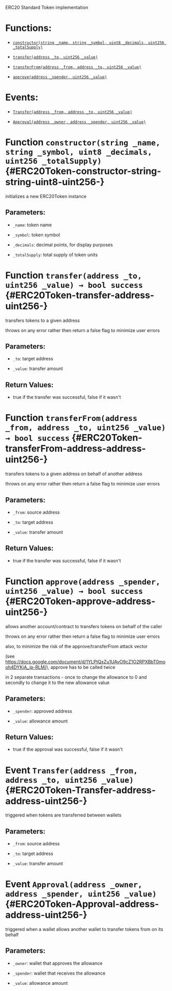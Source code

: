 ERC20 Standard Token implementation

# Functions:

- [`constructor(string _name, string _symbol, uint8 _decimals, uint256 _totalSupply)`](#ERC20Token-constructor-string-string-uint8-uint256-)

- [`transfer(address _to, uint256 _value)`](#ERC20Token-transfer-address-uint256-)

- [`transferFrom(address _from, address _to, uint256 _value)`](#ERC20Token-transferFrom-address-address-uint256-)

- [`approve(address _spender, uint256 _value)`](#ERC20Token-approve-address-uint256-)

# Events:

- [`Transfer(address _from, address _to, uint256 _value)`](#ERC20Token-Transfer-address-address-uint256-)

- [`Approval(address _owner, address _spender, uint256 _value)`](#ERC20Token-Approval-address-address-uint256-)

# Function `constructor(string _name, string _symbol, uint8 _decimals, uint256 _totalSupply)` {#ERC20Token-constructor-string-string-uint8-uint256-}

initializes a new ERC20Token instance

## Parameters:

- `_name`:        token name

- `_symbol`:      token symbol

- `_decimals`:    decimal points, for display purposes

- `_totalSupply`: total supply of token units

# Function `transfer(address _to, uint256 _value) → bool success` {#ERC20Token-transfer-address-uint256-}

transfers tokens to a given address

throws on any error rather then return a false flag to minimize user errors

## Parameters:

- `_to`:      target address

- `_value`:   transfer amount

## Return Values:

- true if the transfer was successful, false if it wasn't

# Function `transferFrom(address _from, address _to, uint256 _value) → bool success` {#ERC20Token-transferFrom-address-address-uint256-}

transfers tokens to a given address on behalf of another address

throws on any error rather then return a false flag to minimize user errors

## Parameters:

- `_from`:    source address

- `_to`:      target address

- `_value`:   transfer amount

## Return Values:

- true if the transfer was successful, false if it wasn't

# Function `approve(address _spender, uint256 _value) → bool success` {#ERC20Token-approve-address-uint256-}

allows another account/contract to transfers tokens on behalf of the caller

throws on any error rather then return a false flag to minimize user errors

also, to minimize the risk of the approve/transferFrom attack vector

(see https://docs.google.com/document/d/1YLPtQxZu1UAvO9cZ1O2RPXBbT0mooh4DYKjA_jp-RLM/), approve has to be called twice

in 2 separate transactions - once to change the allowance to 0 and secondly to change it to the new allowance value

## Parameters:

- `_spender`: approved address

- `_value`:   allowance amount

## Return Values:

- true if the approval was successful, false if it wasn't

# Event `Transfer(address _from, address _to, uint256 _value)` {#ERC20Token-Transfer-address-address-uint256-}

triggered when tokens are transferred between wallets

## Parameters:

- `_from`:    source address

- `_to`:      target address

- `_value`:   transfer amount

# Event `Approval(address _owner, address _spender, uint256 _value)` {#ERC20Token-Approval-address-address-uint256-}

triggered when a wallet allows another wallet to transfer tokens from on its behalf

## Parameters:

- `_owner`:   wallet that approves the allowance

- `_spender`: wallet that receives the allowance

- `_value`:   allowance amount

